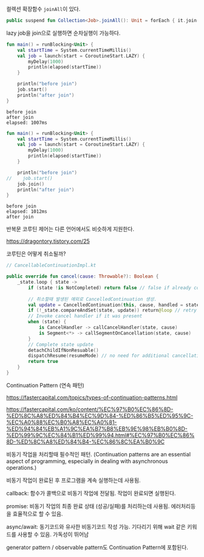 컬렉션 확장함수 `joinAll`이 있다.

```kotlin
public suspend fun Collection<Job>.joinAll(): Unit = forEach { it.join() }
```

lazy job을 join으로 실행하면 순차실행이 가능하다.

```kotlin
fun main() = runBlocking<Unit> {
    val startTime = System.currentTimeMillis()
    val job = launch(start = CoroutineStart.LAZY) {
        myDelay(1000)
        println(elapsed(startTime))
    }

    println("before join")
    job.start()
    println("after join")
}
```
```
before join
after join
elapsed: 1007ms
```

```kotlin
fun main() = runBlocking<Unit> {
    val startTime = System.currentTimeMillis()
    val job = launch(start = CoroutineStart.LAZY) {
        myDelay(1000)
        println(elapsed(startTime))
    }

    println("before join")
//    job.start()
    job.join()
    println("after join")
}
```
```
before join
elapsed: 1012ms
after join
```

반복문 코루틴 제어는 다른 언어에서도 비슷하게 지원한다.

https://dragontory.tistory.com/25


코루틴은 어떻게 취소될까?

```kotlin
// CancellableContinuationImpl.kt

public override fun cancel(cause: Throwable?): Boolean {
    _state.loop { state ->
        if (state !is NotCompleted) return false // false if already complete or cancelling
        
        // 취소할때 발생된 예외로 CancelledContinuation 생성.
        val update = CancelledContinuation(this, cause, handled = state is CancelHandler || state is Segment<*>)
        if (!_state.compareAndSet(state, update)) return@loop // retry on cas failure
        // Invoke cancel handler if it was present
        when (state) {
            is CancelHandler -> callCancelHandler(state, cause)
            is Segment<*> -> callSegmentOnCancellation(state, cause)
        }
        // Complete state update
        detachChildIfNonResuable()
        dispatchResume(resumeMode) // no need for additional cancellation checks
        return true
    }
}
```

Continuation Pattern (연속 패턴)

https://fastercapital.com/topics/types-of-continuation-patterns.html

https://fastercapital.com/ko/content/%EC%97%B0%EC%86%8D-%ED%8C%A8%ED%84%B4%EC%9D%84-%ED%86%B5%ED%95%9C-%EC%A0%88%EC%B0%A8%EC%A0%81-%ED%94%84%EB%A1%9C%EA%B7%B8%EB%9E%98%EB%B0%8D-%ED%99%9C%EC%84%B1%ED%99%94.html#%EC%97%B0%EC%86%8D-%ED%8C%A8%ED%84%B4-%EC%86%8C%EA%B0%9C

비동기 작업을 처리할때 필수적인 패턴. (Continuation patterns are an essential aspect of programming, especially in dealing with asynchronous operations.)

비동기 작업이 완료된 후 프로그램을 계속 실행하는데 사용됨.

callback: 함수가 콜백으로 비동기 작업에 전달됨. 작업이 완료되면 실행된다.

promise: 비동기 작업의 최종 완료 상태 (성공/실패)를 처리하는데 사용됨. 에러처리등을 효율적으로 할 수 있음.

async/await: 동기코드와 유사한 비동기코드 작성 가능. 기다리기 위해 wait 같은 키워드를 사용할 수 있음. 가독성이 뛰어남

generator pattern / observable pattern도 Continuation Pattern에 포함된다.
